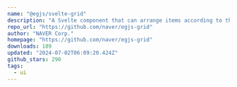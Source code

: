 ```yaml
---
name: "@egjs/svelte-grid"
description: "A Svelte component that can arrange items according to the type of grids"
repo_url: "https://github.com/naver/egjs-grid"
author: "NAVER Corp."
homepage: "https://github.com/naver/egjs-grid"
downloads: 189
updated: "2024-07-02T06:09:20.424Z"
github_stars: 290
tags: 
  - ui
---
```

